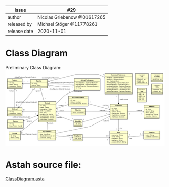 
| Issue |  #29 |
| ----- | --- |
| author       | Nicolas Griebenow @01617265 |
| released by  | Michael Stöger @11778261 |
| release date | 2020-11-01               |

# Class Diagram
Preliminary Class Diagram:
![image](uploads/f3d7b25748b44e23750255f663cbe33a/image.png)

# Astah source file:
[ClassDiagram.asta](uploads/e1a3af38e44177b07c13fc260dcc8bb7/ClassDiagram.asta)


